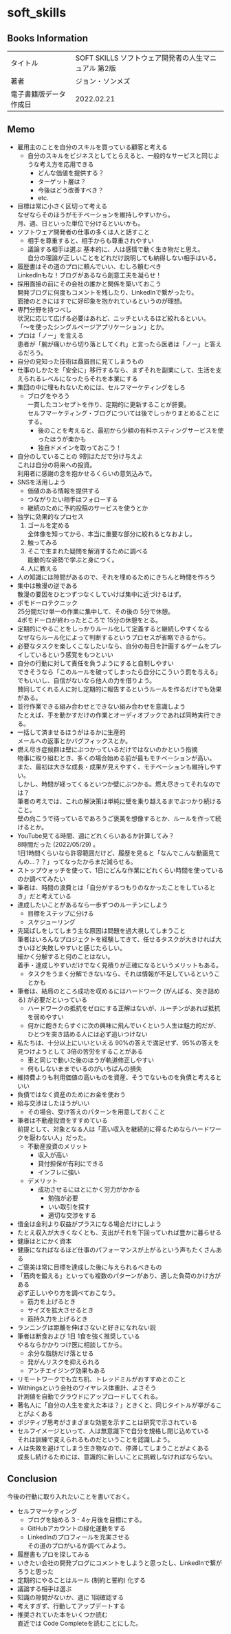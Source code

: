 # soft_skills

## Books Information

|                        |                                                      |
| :--------------------- | :--------------------------------------------------- |
| タイトル               | SOFT SKILLS ソフトウェア開発者の人生マニュアル 第2版 |
| 著者                   | ジョン・ソンメズ                                     |
| 電子書籍版データ作成日 | 2022.02.21                                           |

## Memo

- 雇用主のことを自分のスキルを買っている顧客と考える  
  - 自分のスキルをビジネスとしてとらえると、一般的なサービスと同じような考え方を応用できる
    - どんな価値を提供する？
    - ターゲット層は？
    - 今後はどう改善すべき？
    - etc.
- 目標は常に小さく区切って考える  
なぜならそのほうがモチベーションを維持しやすいから。  
月、週、日といった単位で分けるといいかも。
- ソフトウェア開発者の仕事の多くは人と話すこと
  - 相手を尊重すると、相手からも尊重されやすい
  - 議論する相手は選ぶ
  基本的に、人は感情で動く生き物だと思え。  
  自分の理論が正しいことをどれだけ説明しても納得しない相手はいる。  
- 履歴書はその道のプロに頼んでいい、むしろ頼むべき  
LinkedInもな！ブログがあるなら創意工夫を凝らせ！
- 採用面接の前にその会社の誰かと関係を築いておこう  
開発ブログに何度もコメントを残したり、LinkedInで繋がったり。  
面接のときにはすでに好印象を抱かれているというのが理想。
- 専門分野を持つべし  
状況に応じて広げる必要はあれど、ニッチといえるほど絞れるといい。  
「〜を使ったシングルページアプリケーション」とか。
- プロは「ノー」を言える  
患者が「腕が痛いから切り落としてくれ」と言ったら医者は「ノー」と答えるだろう。
- 自分の見知った技術は贔屓目に見てしまうもの
- 仕事のしかたを「安全に」移行するなら、まずそれを副業にして、生活を支えられるレベルになったらそれを本業にする
- 集団の中に埋もれないためには、セルフマーケティングをしろ
  - ブログをやろう  
  一貫したコンセプトを作り、定期的に更新することが肝要。  
  セルフマーケティング・ブログについては後でしっかりまとめることにする。
    - 後のことを考えると、最初から少額の有料ホスティングサービスを使ったほうが楽かも
    - 独自ドメインを取っておこう！
- 自分のしていることの 9割はただで分け与えよ  
これは自分の将来への投資。  
利用者に感謝の念を抱かせるくらいの意気込みで。
- SNSを活用しよう  
  - 価値のある情報を提供する
  - つながりたい相手はフォローする
  - 継続のために予約投稿のサービスを使うとか
- 独学に効果的なプロセス
    1. ゴールを定める  
    全体像を知ってから、本当に重要な部分に絞れるとなおよし。
    2. 触ってみる
    3. そこで生まれた疑問を解消するために調べる  
    能動的な姿勢で学ぶと身につく。
    4. 人に教える
- 人の知識には隙間があるので、それを埋めるためにきちんと時間を作ろう
- 集中は散漫の逆である  
散漫の要因をひとつずつなくしていけば集中に近づけるはず。
- ポモドーロテクニック  
25分間だけ単一の作業に集中して、その後の 5分で休憩。  
4ポモドーロが終わったところで 15分の休憩をとる。
- 定期的にやることをしっかりルール化して定義すると継続しやすくなる  
なぜならルール化によって判断するというプロセスが省略できるから。
- 必要なタスクを楽しくこなしたいなら、自分の毎日を計画するゲームをプレイしているという感覚をもつといい
- 自分の行動に対して責任を負うようにすると自制しやすい  
できそうなら「このルールを破ってしまったら自分にこういう罰を与える」でもいいし、自信がないなら他人の力を借りよう。  
賛同してくれる人に対し定期的に報告するというルールを作るだけでも効果がある。
- 並行作業できる組み合わせとできない組み合わせを意識しよう  
たとえば、手を動かすだけの作業とオーディオブックであれば同時実行できる。
- 一括して済ませるほうがはるかに生産的  
メールへの返事とかバグフィックスとか。  
- 燃え尽き症候群は壁にぶつかっているだけではないのかという指摘  
物事に取り組むとき、多くの場合始める前が最もモチベーションが高い。  
また、最初は大きな成長・成果が見えやすく、モチベーションも維持しやすい。  
しかし、時間が経ってくるといつか壁にぶつかる。燃え尽きってそれなのでは？  
筆者の考えでは、これの解決策は単純に壁を乗り越えるまでぶつかり続けること。  
壁の向こうで待っているであろうご褒美を想像するとか、ルールを作って続けるとか。
- YouTube見てる時間、週にどれくらいあるか計算してみ？  
8時間だった (2022/05/29) 。  
1日1時間くらいなら許容範囲だけど、履歴を見ると「なんでこんな動画見てんの...？？」ってなったからまだ減らせる。
- ストップウォッチを使って、1日にどんな作業にどれくらい時間を使っているのか調べてみたい
- 筆者は、時間の浪費とは「自分がするつもりのなかったことをしているとき」だと考えている
- 達成したいことがあるなら一歩ずつのルーチンにしよう
  - 目標をステップに分ける
  - スケジューリング
- 先延ばしをしてしまう主な原因は問題を過大視してしまうこと  
筆者はいろんなプロジェクトを経験してきて、任せるタスクが大きければ大きいほど失敗しやすいと感じたらしい。  
細かく分解すると何のことはない。  
着手・達成しやすいだけでなく見積りが正確になるというメリットもある。
  - タスクをうまく分解できないなら、それは情報が不足しているということかも
- 筆者は、結局のところ成功を収めるにはハードワーク (がんばる、突き詰める) が必要だといっている
  - ハードワークの抵抗をゼロにする正解はないが、ルーチンがあれば抵抗を弱めやすい
  - 何かに飽きたらすぐに次の興味に飛んでいくという人生は魅力的だが、ひとつを突き詰める人には必ず追いつけない
- 私たちは、十分以上にいいといえる 90%の答えで満足せず、95%の答えを見つけようとして 3倍の苦労をすることがある  
  - 車と同じで動いた後のほうが軌道修正しやすい
  - 何もしないままでいるのがいちばんの損失
- 維持費よりも利用価値の高いものを資産、そうでないものを負債と考えるといい
- 負債ではなく資産のためにお金を使おう
- 給与交渉はしたほうがいい
  - その場合、受け答えのパターンを用意しておくこと
- 筆者は不動産投資をすすめている  
前提として、対象となる人は「高い収入を継続的に得るためならハードワークを厭わない人」だった。  
  - 不動産投資のメリット
    - 収入が高い
    - 貸付担保が有利にできる
    - インフレに強い
  - デメリット
    - 成功させるにはとにかく労力がかかる
      - 勉強が必要
      - いい取引を探す
      - 適切な交渉をする
- 借金は金利より収益がプラスになる場合だけにしよう
- たとえ収入が大きくなくとも、支出がそれを下回っていれば豊かに暮らせる
- 健康はとにかく資本
- 健康になればなるほど仕事のパフォーマンスが上がるという声もたくさんある
- ご褒美は常に目標を達成した後に与えられるべきもの
- 「筋肉を鍛える」といっても複数のパターンがあり、適した負荷のかけ方がある  
必ず正しいやり方を調べておこなう。
  - 筋力を上げるとき
  - サイズを拡大させるとき
  - 筋持久力を上げるとき
- ランニングは距離を伸ばさないと好きになれない説
- 筆者は断食および 1日 1食を強く推奨している  
やるならかかりつけ医に相談してから。
  - 余分な脂肪だけ落とせる
  - 発がんリスクを抑えられる
  - アンチエイジング効果もある
- リモートワークでも立ち机、トレッドミルがおすすめとのこと
- Withingsという会社のワイヤレス体重計、よさそう  
計測値を自動でクラウドにアップロードしてくれる。
- 著名人に「自分の人生を変えた本は？」ときくと、同じタイトルが挙がることがよくある
- ポジティブ思考がさまざまな効能を示すことは研究で示されている
- セルフイメージといって、人は無意識下で自分を規格し閉じ込めている  
それは訓練で変えられるものだということを認識しよう。
- 人は失敗を避けてしまう生き物なので、停滞してしまうことがよくある  
成長し続けるためには、意識的に新しいことに挑戦しなければならない。

## Conclusion

今後の行動に取り入れたいことを書いておく。

- セルフマーケティング
  - ブログを始める
  3 - 4ヶ月後を目標にする。
  - GitHubアカウントの緑化運動をする
  - LinkedInのプロフィールを充実させる  
  その道のプロがいるか調べてみよう。
- 履歴書もプロを探してみる
- いきたい会社の開発ブログにコメントをしようと思ったし、LinkedInで繋がろうと思った
- 定期的にやることはルール (制約と誓約) 化する
- 議論する相手は選ぶ
- 知識の隙間がないか、週に 1回確認する
- 考えすぎず、行動してアップデートする
- 推奨されていた本をいくつか読む  
直近では Code Completeを読むことにした。
